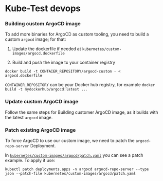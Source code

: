# Kube-Test devops

### Building custom ArgoCD image

To add more binaries for ArgoCD as custom tooling, you need to build a custom `argocd` image; for that:

1. Update the dockerfile if needed at `kubernetes/custom-images/argocd.dockerfile`

2. Build and push the image to your container registry

```
docker build -t CONTAIER_REPOSITORY/argocd-custom - < argocd.dockerfile
```

`CONTAINER_REPOSITORY` can be your Docker hub registry, for example `docker build -t mydockerhub/argocd:latest ...`

### Update custom ArgoCD image

Follow the same steps for Building customer ArgoCD image, as it builds with the latest `argocd` image.

### Patch existing ArgoCD image

To force ArgoCD to use our custom image, we need to patch the `argocd-repo-server` Deployment.

In [`kubernetes/custom-images/argocd/patch.yaml`](kubernetes/custom-images/argocd/patch.yaml) you can see a patch example. To apply it use:

```
kubectl patch deployments.apps -n argocd argocd-repo-server --type json --patch-file kubernetes/custom-images/argocd/patch.yaml
```

